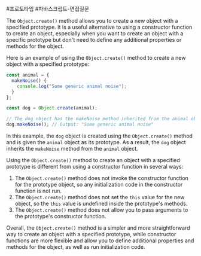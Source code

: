 #프로토타입 #자바스크립트-면접질문 

The `Object.create()` method allows you to create a new object with a specified prototype. It is a useful alternative to using a constructor function to create an object, especially when you want to create an object with a specific prototype but don't need to define any additional properties or methods for the object.

Here is an example of using the `Object.create()` method to create a new object with a specified prototype:

```javascript
const animal = {
  makeNoise() {
    console.log("Some generic animal noise");
  }
};

const dog = Object.create(animal);

// The dog object has the makeNoise method inherited from the animal object
dog.makeNoise(); // Output: "Some generic animal noise"

```

In this example, the `dog` object is created using the `Object.create()` method and is given the `animal` object as its prototype. As a result, the `dog` object inherits the `makeNoise` method from the `animal` object.

Using the `Object.create()` method to create an object with a specified prototype is different from using a constructor function in several ways:

1.  The `Object.create()` method does not invoke the constructor function for the prototype object, so any initialization code in the constructor function is not run.
2.  The `Object.create()` method does not set the `this` value for the new object, so the `this` value is undefined inside the prototype's methods.
3.  The `Object.create()` method does not allow you to pass arguments to the prototype's constructor function.

Overall, the `Object.create()` method is a simpler and more straightforward way to create an object with a specified prototype, while constructor functions are more flexible and allow you to define additional properties and methods for the object, as well as run initialization code.